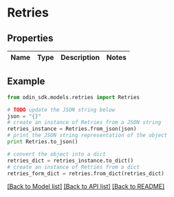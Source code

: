 # Retries


## Properties

Name | Type | Description | Notes
------------ | ------------- | ------------- | -------------

## Example

```python
from odin_sdk.models.retries import Retries

# TODO update the JSON string below
json = "{}"
# create an instance of Retries from a JSON string
retries_instance = Retries.from_json(json)
# print the JSON string representation of the object
print Retries.to_json()

# convert the object into a dict
retries_dict = retries_instance.to_dict()
# create an instance of Retries from a dict
retries_form_dict = retries.from_dict(retries_dict)
```
[[Back to Model list]](../README.md#documentation-for-models) [[Back to API list]](../README.md#documentation-for-api-endpoints) [[Back to README]](../README.md)


